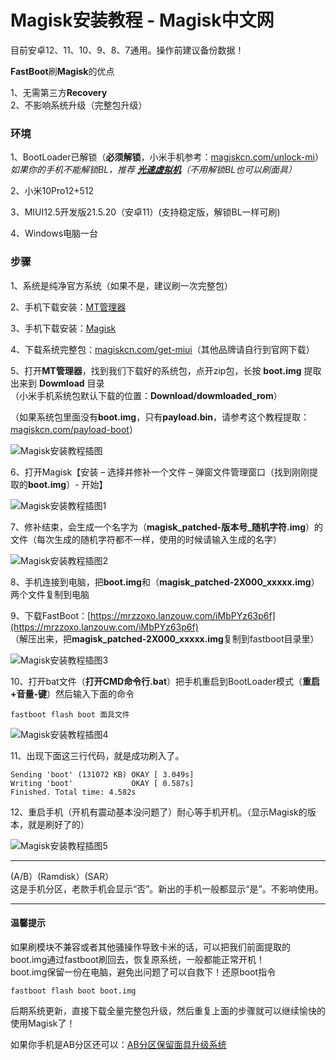 
# Magisk安装教程 - Magisk中文网

目前安卓12、11、10、9、8、7通用。操作前建议备份数据！

**FastBoot**刷**Magisk**的优点

1、无需第三方**Recovery**  
2、不影响系统升级（完整包升级）

### 环境

1、BootLoader已解锁（**必须解锁**，小米手机参考：[magiskcn.com/unlock-mi](https://magiskcn.com/unlock-mi)）  
_如果你的手机不能解锁BL，推荐 **[光速虚拟机](https://magiskcn.com/gsxnj)**（不用解锁BL也可以刷面具）_

2、小米10Pro12+512

3、MIUI12.5开发版21.5.20（安卓11）(支持稳定版，解锁BL一样可刷)

4、Windows电脑一台

### 步骤

1、系统是纯净官方系统（如果不是，建议刷一次完整包）

2、手机下载安装：[MT管理器](https://www.coolapk.com/apk/bin.mt.plus)

3、手机下载安装：[Magisk](https://magiskcn.com/magisk-download)

4、下载系统完整包：[magiskcn.com/get-miui](https://magiskcn.com/get-miui)（其他品牌请自行到官网下载）

5、打开**MT管理器**，找到我们下载好的系统包，点开zip包，长按 **boot.img** 提取出来到 **Dowmload** 目录  
（小米手机系统包默认下载的位置：**Download/dowmloaded\_rom**）

（如果系统包里面没有**boot.img**，只有**payload.bin**，请参考这个教程提取：[magiskcn.com/payload-boot](https://magiskcn.com/payload-boot)）

![Magisk安装教程插图](https://cdn.magiskcn.com/wp-content/uploads/2021/11/eafbece1016a6af-5.jpg "Magisk安装教程插图")

6、打开Magisk【安装 – 选择并修补一个文件 – 弹窗文件管理窗口（找到刚刚提取的**boot.img**）- 开始】

![Magisk安装教程插图1](https://cdn.magiskcn.com/wp-content/uploads/2021/11/eafbece1016a6af-3.jpg "Magisk安装教程插图1")

7、修补结束，会生成一个名字为（**magisk\_patched-版本号\_随机字符.img**）的文件（每次生成的随机字符都不一样，使用的时候请输入生成的名字）

![Magisk安装教程插图2](https://cdn.magiskcn.com/wp-content/uploads/2021/05/482d94bf4294a56.png "Magisk安装教程插图2")

8、手机连接到电脑，把**boot.img**和（**magisk\_patched-2X000\_xxxxx.img**）两个文件复制到电脑

9、下载FastBoot：[https://mrzzoxo.lanzouw.com/iMbPYz63p6f](https://mrzzoxo.lanzouw.com/iMbPYz63p6f)  
（解压出来，把**magisk\_patched-2X000\_xxxxx.img**复制到fastboot目录里）

![Magisk安装教程插图3](https://cdn.magiskcn.com/wp-content/uploads/2022/05/eafbece1016a6af.png "Magisk安装教程插图3")

10、打开bat文件（**打开CMD命令行.bat**）把手机重启到BootLoader模式（**重启+音量-键**）然后输入下面的命令

```
fastboot flash boot 面具文件
```

![Magisk安装教程插图4](https://cdn.magiskcn.com/wp-content/uploads/2022/05/2fb150dbd06b30a-e1652966025759.png "Magisk安装教程插图4")

11、出现下面这三行代码，就是成功刷入了。

```
Sending 'boot' (131072 KB) OKAY [ 3.049s]
Writing 'boot'             OKAY [ 0.587s]
Finished. Total time: 4.582s
```

12、重启手机（开机有震动基本没问题了）耐心等手机开机。（显示Magisk的版本，就是刷好了的）

![Magisk安装教程插图5](https://cdn.magiskcn.com/wp-content/uploads/2021/11/eafbece1016a6af-4.jpg "Magisk安装教程插图5")

___

(A/B）(Ramdisk）(SAR）  
这是手机分区，老款手机会显示“否”。新出的手机一般都显示“是”。不影响使用。

___

#### 温馨提示

如果刷模块不兼容或者其他骚操作导致卡米的话，可以把我们前面提取的boot.img通过fastboot刷回去，恢复原系统，一般都能正常开机！  
boot.img保留一份在电脑，避免出问题了可以自救下！还原boot指令

```
fastboot flash boot boot.img
```

后期系统更新，直接下载全量完整包升级，然后重复上面的步骤就可以继续愉快的使用Magisk了！

如果你手机是AB分区还可以：[AB分区保留面具升级系统](https://magiskcn.com/ab-magisk-update)

